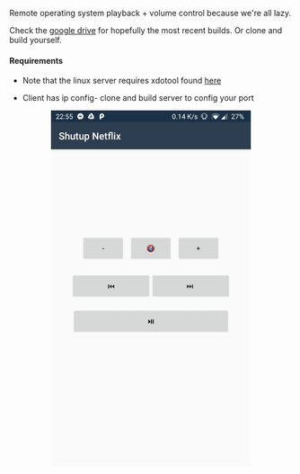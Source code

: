 Remote operating system playback + volume control because we're all lazy. 

Check the [google drive](https://drive.google.com/drive/folders/1-W3xm20OHK0kHNUo1_dTXhDHdLLa_e_Y?usp=sharing) for hopefully the most recent builds. Or clone and build yourself. 

<h4>Requirements</h4>

* Note that the linux server requires xdotool found [here](https://www.semicomplete.com/projects/xdotool/)

* Client has ip config- clone and build server to config your port

<div style="text-align:center"><img src=https://github.com/euandmj/WindowsMedialCtrl/blob/master/Release/build_images/Screenshot_20190803-225534.jpg width="356" height="633">
